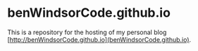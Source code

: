# benWindsorCode.github.io

This is a repository for the hosting of my personal blog [http://benWindsorCode.github.io](benWindsorCode.github.io).
